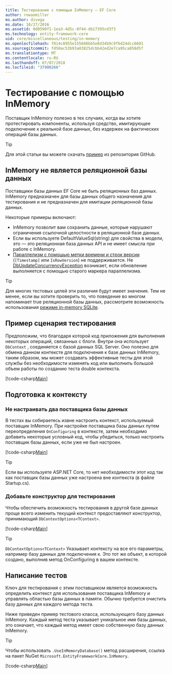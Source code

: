 ```yaml
---
title: Тестирование с помощью InMemory — EF Core
author: rowanmiller
ms.author: divega
ms.date: 10/27/2016
ms.assetid: 0d0590f1-1ea3-4d5c-8f44-db17395cd3f3
ms.technology: entity-framework-core
uid: core/miscellaneous/testing/in-memory
ms.openlocfilehash: f814c8955e155688bb5e8d34b9c9f6d24dcc6601
ms.sourcegitcommit: fd50ac53b93a03825dcbb42ed2e7ca95ca858d5f
ms.translationtype: MT
ms.contentlocale: ru-RU
ms.lasthandoff: 07/07/2018
ms.locfileid: "37900266"
---
```

# <a name="testing-with-inmemory"></a>Тестирование с помощью InMemory

Поставщик InMemory полезно в тех случаях, когда вы хотите протестировать компоненты, используя средство, имитирующее подключение к реальной базе данных, без издержек на фактических операций базы данных.

> [!TIP]  
> Для этой статьи вы можете скачать [пример](https://github.com/aspnet/EntityFramework.Docs/tree/master/samples/core/Miscellaneous/Testing) из репозитория GitHub.

## <a name="inmemory-is-not-a-relational-database"></a>InMemory не является реляционной базы данных

Поставщики базы данных EF Core не быть реляционных баз данных. InMemory предназначен для базы данных общего назначения для тестирования и не предназначен для имитации реляционной базы данных.

Некоторые примеры включают:

* InMemory позволит вам сохранить данные, которые нарушают ограничения ссылочной целостности в реляционной базе данных.
* Если вы используете DefaultValueSql(string) для свойства в модели, это — это реляционная база данных API и не имеет смысла при работе с InMemory.
* [Параллелизм с помощью метки времени и строк версии](xref:core/modeling/concurrency#timestamprow-version) (`[Timestamp]` или `IsRowVersion`) не поддерживается. Не [DbUpdateConcurrencyException](https://docs.microsoft.com/dotnet/api/microsoft.entityframeworkcore.dbupdateconcurrencyexception) возникает, если обновление выполняется с помощью старого маркера параллелизма.

> [!TIP]  
> Для многих тестовых целей эти различия будут имеет значения. Тем не менее, если вы хотите проверить то, что поведение во многом напоминает true реляционной базы данных, рассмотрите возможность использования [режиме in-memory SQLite](sqlite.md).

## <a name="example-testing-scenario"></a>Пример сценария тестирования

Предположим, что благодаря которой код приложения для выполнения некоторых операций, связанных с блоги. Внутри она использует `DbContext` , соединяется с базой данных SQL Server. Оно полезно для обмена данном контексте для подключения к базе данных InMemory, таким образом, мы может создавать эффективные тесты для этой службы без необходимости изменять код или выполнить большой объем работы по созданию теста double контекста.

[!code-csharp[Main](../../../../samples/core/Miscellaneous/Testing/BusinessLogic/BlogService.cs)]

## <a name="get-your-context-ready"></a>Подготовка к контексту

### <a name="avoid-configuring-two-database-providers"></a>Не настраивать два поставщика базы данных

В тестах вы собираетесь извне настроить контекст, используемый поставщик InMemory. При настройке поставщика базы данных путем переопределения `OnConfiguring` в контексте, затем необходимо добавить некоторые условный код, чтобы убедиться, только настроить поставщик базы данных, если уже не был настроен.

[!code-csharp[Main](../../../../samples/core/Miscellaneous/Testing/BusinessLogic/BloggingContext.cs#OnConfiguring)]

> [!TIP]  
> Если вы используете ASP.NET Core, то нет необходимости этот код так как поставщик базы данных уже настроена вне контекста (в файле Startup.cs).

### <a name="add-a-constructor-for-testing"></a>Добавьте конструктор для тестирования

Чтобы обеспечить возможность тестирования в другой базе данных проще всего изменить текущий контекст предоставляют конструктор, принимающий `DbContextOptions<TContext>`.

[!code-csharp[Main](../../../../samples/core/Miscellaneous/Testing/BusinessLogic/BloggingContext.cs#Constructors)]

> [!TIP]  
> `DbContextOptions<TContext>` Указывает контексту на все его параметры, например базу данных для подключения к. Это тот же объект, в которой создано, выполнив метод OnConfiguring в вашем контексте.

## <a name="writing-tests"></a>Написание тестов

Ключ для тестирования с этим поставщиком является возможность определить контекст для использования поставщика InMemory и управлять областью базы данных в памяти. Обычно требуется очистить базу данных для каждого метода теста.

Ниже приведен пример тестового класса, использующего базу данных InMemory. Каждый метод теста указывает уникальное имя базы данных, это означает, что каждый метод имеет свою собственную базу данных InMemory.

>[!TIP]
> Чтобы использовать `.UseInMemoryDatabase()` метод расширения, ссылка на пакет NuGet `Microsoft.EntityFrameworkCore.InMemory`.

[!code-csharp[Main](../../../../samples/core/Miscellaneous/Testing/TestProject/InMemory/BlogServiceTests.cs)]

